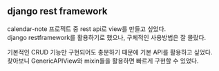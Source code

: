 ## django rest framework
calendar-note 프로젝트 중 rest api로 view를 만들고 싶었다.  
django restframework를 활용하기로 했으나, 구체적인 사용방법은 잘 몰랐다.  
 
기본적인 CRUD 기능만 구현되어도 충분하기 때문에 기본 API를 활용하고 싶었다.  
찾아보니 GenericAPIView와 mixin들을 활용하면 빠르게 구현할 수 있었다.  

